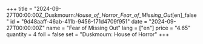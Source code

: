 +++
title = "2024-09-27T00:00:00Z_Duskmourn:_House_of_Horror_Fear_of_Missing_Out_[en]_false"
id = "9d48aaff-46ab-411b-9456-171d4709f951"
date = "2024-09-27T00:00:00Z"
name = "Fear of Missing Out"
lang = ["en"]
price = "4.65"
quantity = 4
foil = false
set = "Duskmourn: House of Horror"
+++
